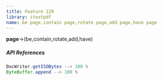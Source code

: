 ```yaml
---
title: Feature 129
library: itextpdf
name: be page,contain page,rotate page,add page,have page
---
```


**page**->(be,contain,rotate,add,have)

##### API References

```java
DocWriter.getISOBytes --> 100 %
ByteBuffer.append --> 100 %
```
